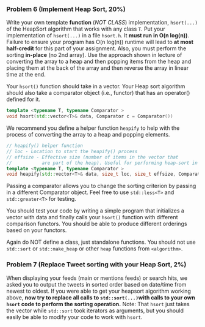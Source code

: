 ### Problem 6 (Implement Heap Sort, 20%)

Write your own template **function** (*NOT CLASS*) implementation, `hsort(...)`  of the HeapSort algorithm that works with any class `T`.  Put your implementation of  `hsort(...)`  in a file `hsort.h`. It **must run in O(n log(n))**.  Failure to ensure your program has O(n log(n)) runtime will lead to **at most half-credit** for this part of your assignment. Also, you must perform the sorting **in-place** (no 2nd array).   Use the approach shown in lecture of converting the array to a heap and then popping items from the heap and placing them at the back of the array and then reverse the array in linear time at the end.

Your `hsort()` function should take in a vector.  Your Heap sort algorithm should also take a comparator object (i.e., functor) that has an operator() defined for it. 

```c++
template <typename T, typename Comparator >
void hsort(std::vector<T>& data, Comparator c = Comparator())
```

We recommend you define a helper function `heapify` to help with the process of converting the array to a heap and popping elements.  

```c++
// heapify() helper function
// loc - Location to start the heapify() process
// effsize - Effective size (number of items in the vector that
//           are part of the heap). Useful for performing heap-sort in place.
template <typename T, typename Comparator >
void heapify(std::vector<T>& data, size_t loc, size_t effsize, Comparator& c )
```

Passing a comparator allows you to change the sorting criterion by passing in a different Comparator object.  Feel free to use `std::less<T>` and `std::greater<T>` for testing.

You should test your code by writing a simple program that initializes a vector with data and finally calls your `hsort()` function with different comparison functors.  You should be able to produce different orderings based on your functors.

Again do NOT define a class, just standalone functions.  You should not use `std::sort` or `std::make_heap` or other `heap` functions from `<algorithm>`. 

### Problem 7 (Replace Tweet sorting with your Heap Sort, 2%)

When displaying your feeds (main or mentions feeds) or search hits, we asked you to output the tweets in sorted order based on date/time from newest to oldest.  If you were able to get your heapsort algorithm working above, **now try to replace all calls to `std::sort(...)`with calls to your own `hsort` code to perform the sorting operation.**  Note: That `hsort` just takes the vector while `std::sort` took iterators as arguments, but you should easily be able to modify your code to work with `hsort`.
